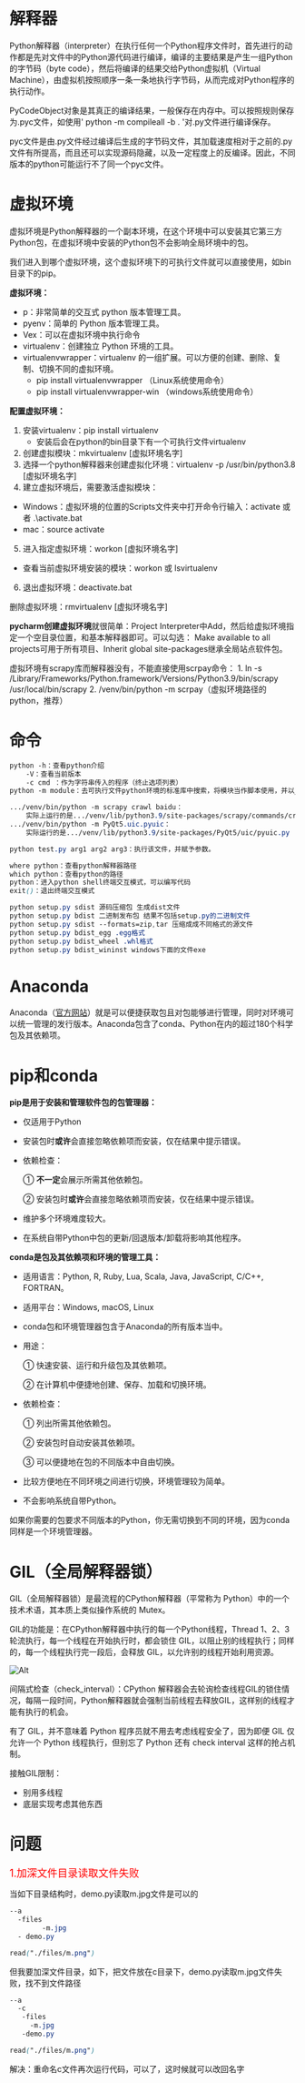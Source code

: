 # 解释器

Python解释器（interpreter）在执行任何一个Python程序文件时，首先进行的动作都是先对文件中的Python源代码进行编译，编译的主要结果是产生一组Python的字节码（byte code），然后将编译的结果交给Python虚拟机（Virtual Machine），由虚拟机按照顺序一条一条地执行字节码，从而完成对Python程序的执行动作。

PyCodeObject对象是其真正的编译结果，一般保存在内存中。可以按照规则保存为.pyc文件，如使用' python -m compileall -b . '对.py文件进行编译保存。

pyc文件是由.py文件经过编译后生成的字节码文件，其加载速度相对于之前的.py文件有所提高，而且还可以实现源码隐藏，以及一定程度上的反编译。因此，不同版本的python可能运行不了同一个pyc文件。

# 虚拟环境

虚拟环境是Python解释器的一个副本环境，在这个环境中可以安装其它第三方Python包，在虚拟环境中安装的Python包不会影响全局环境中的包。

我们进入到哪个虚拟环境，这个虚拟环境下的可执行文件就可以直接使用，如bin目录下的pip。

**虚拟环境：**

- p：非常简单的交互式 python 版本管理工具。
- pyenv：简单的 Python 版本管理工具。
- Vex：可以在虚拟环境中执行命令
- virtualenv：创建独立 Python 环境的工具。
- virtualenvwrapper：virtualenv 的一组扩展。可以方便的创建、删除、复制、切换不同的虚拟环境。
  - pip install virtualenvwrapper       （Linux系统使用命令）
  - pip install virtualenvwrapper-win   （windows系统使用命令）

**配置虚拟环境：**

1. 安装virtualenv：pip install virtualenv
   - 安装后会在python的bin目录下有一个可执行文件virtualenv 
2. 创建虚拟模块：mkvirtualenv [虚拟环境名字]
3. 选择一个python解释器来创建虚拟化环境：virtualenv -p /usr/bin/python3.8 [虚拟环境名字]
4. 建立虚拟环境后，需要激活虚拟模块：

- Windows：虚拟环境的位置的Scripts文件夹中打开命令行输入：activate 或者 .\activate.bat
- mac：source activate

5. 进入指定虚拟环境：workon [虚拟环境名字]

- 查看当前虚拟环境安装的模块：workon 或 lsvirtualenv

6. 退出虚拟环境：deactivate.bat

删除虚拟环境：rmvirtualenv [虚拟环境名字]

**pycharm创建虚拟环境**就很简单：Project Interpreter中Add，然后给虚拟环境指定一个空目录位置，和基本解释器即可。可以勾选： Make available to all projects可用于所有项目、Inherit global site-packages继承全局站点软件包。

虚拟环境有scrapy库而解释器没有，不能直接使用scrpay命令：
       1.  ln -s /Library/Frameworks/Python.framework/Versions/Python3.9/bin/scrapy /usr/local/bin/scrapy
              2.  /venv/bin/python -m scrpay（虚拟环境路径的python，推荐）

# 命令


```css
python -h：查看python介绍
    -V：查看当前版本
    -c cmd ：作为字符串传入的程序（终止选项列表）
python -m module：去可执行文件python环境的标准库中搜索，将模块当作脚本使用，并以__main__模块执行其内容。

.../venv/bin/python -m scrapy crawl baidu：
	实际上运行的是.../venv/lib/python3.9/site-packages/scrapy/commands/crawl.py
.../venv/bin/python -m PyQt5.uic.pyuic：
	实际运行的是.../venv/lib/python3.9/site-packages/PyQt5/uic/pyuic.py

python test.py arg1 arg2 arg3：执行该文件，并赋予参数。

where python：查看python解释器路径
which python：查看python的路径
python：进入python shell终端交互模式，可以编写代码
exit()：退出终端交互模式

python setup.py sdist 源码压缩包 生成dist文件
python setup.py bdist 二进制发布包 结果不包括setup.py的二进制文件
python setup.py sdist --formats=zip,tar 压缩成成不同格式的源文件
python setup.py bdist_egg .egg格式
python setup.py bdist_wheel .whl格式
python setup.py bdist_wininst windows下面的文件exe
```

# Anaconda

Anaconda（[官方网站](https://link.zhihu.com/?target=https%3A//www.anaconda.com/download/%23macos)）就是可以便捷获取包且对包能够进行管理，同时对环境可以统一管理的发行版本。Anaconda包含了conda、Python在内的超过180个科学包及其依赖项。



# pip和conda

**pip是用于安装和管理软件包的包管理器：**

- 仅适用于Python

- 安装包时**或许**会直接忽略依赖项而安装，仅在结果中提示错误。

- 依赖检查：

  ① **不一定**会展示所需其他依赖包。

  ② 安装包时**或许**会直接忽略依赖项而安装，仅在结果中提示错误。

- 维护多个环境难度较大。
- 在系统自带Python中包的更新/回退版本/卸载将影响其他程序。



**conda是包及其依赖项和环境的管理工具：**

- 适用语言：Python, R, Ruby, Lua, Scala, Java, JavaScript, C/C++, FORTRAN。

-  适用平台：Windows, macOS, Linux

-  conda包和环境管理器包含于Anaconda的所有版本当中。

- 用途：

  ① 快速安装、运行和升级包及其依赖项。

  ② 在计算机中便捷地创建、保存、加载和切换环境。

- 依赖检查：

  ① 列出所需其他依赖包。

  ② 安装包时自动安装其依赖项。

  ③ 可以便捷地在包的不同版本中自由切换。

- 比较方便地在不同环境之间进行切换，环境管理较为简单。
- 不会影响系统自带Python。

如果你需要的包要求不同版本的Python，你无需切换到不同的环境，因为conda同样是一个环境管理器。



# GIL（全局解释器锁）

GIL（全局解释器锁）是最流程的CPython解释器（平常称为 Python）中的一个技术术语，其本质上类似操作系统的 Mutex。

GIL的功能是：在CPython解释器中执行的每一个Python线程，Thread 1、2、3 轮流执行，每一个线程在开始执行时，都会锁住 GIL，以阻止别的线程执行；同样的，每一个线程执行完一段后，会释放 GIL，以允许别的线程开始利用资源。

![Alt](images/2-1ZS012105L23.gif)

间隔式检查（check_interval）：CPython 解释器会去轮询检查线程GIL的锁住情况，每隔一段时间，Python解释器就会强制当前线程去释放GIL，这样别的线程才能有执行的机会。

有了 GIL，并不意味着 Python 程序员就不用去考虑线程安全了，因为即便 GIL 仅允许一个 Python 线程执行，但别忘了 Python 还有 check interval 这样的抢占机制。

接触GIL限制：

- 别用多线程
- 底层实现考虑其他东西



# 问题

<font size="4" color="red">1.加深文件目录读取文件失败</font>

当如下目录结构时，demo.py读取m.jpg文件是可以的

```css
--a
  -files
		-m.jpg
  - demo.py

read("./files/m.png")
```

但我要加深文件目录，如下，把文件放在c目录下，demo.py读取m.jpg文件失败，找不到文件路径

```css
--a
  -c
   -files
     -m.jpg
   -demo.py

read("./files/m.png")
```

解决：重命名c文件再次运行代码，可以了，这时候就可以改回名字









